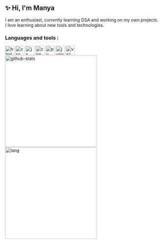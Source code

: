 ## ✨ Hi, I'm Manya
I am an enthusiast, currently learning DSA and working on my own projects. <br />
I love learning about new tools and technologies.
<br />
### Languages and tools : 
<link rel="stylesheet" href="https://cdn.jsdelivr.net/gh/devicons/devicon@latest/devicon.min.css">
<img align="left" alt="html" width="30px" src="https://cdn.jsdelivr.net/gh/devicons/devicon/icons/html5/html5-original.svg">
<img align="left" alt="css" width="30px" src="https://cdn.jsdelivr.net/gh/devicons/devicon/icons/css3/css3-original.svg">
<img align="left" alt="js" width="30px" src="https://cdn.jsdelivr.net/gh/devicons/devicon/icons/javascript/javascript-original.svg">
<img align="left" alt="cpp" width="30px" src="https://cdn.jsdelivr.net/gh/devicons/devicon/icons/cplusplus/cplusplus-original.svg">
<img align="left" alt="py" width="30px" src="https://cdn.jsdelivr.net/gh/devicons/devicon/icons/python/python-original.svg">
<img align="left" alt="jupy" width="30px" src="https://cdn.jsdelivr.net/gh/devicons/devicon/icons/jupyter/jupyter-original.svg">
<img align="left" alt="vsc" width="30px" src="https://cdn.jsdelivr.net/gh/devicons/devicon/icons/vscode/vscode-original.svg">
<br />
<p float="left">
<img width="300" height="300" alt="github-stats" src="https://github-readme-stats.vercel.app/api?username=ranimanya&show_icons=true&layout=compact" />
<img alt="lang" width="300" height="300" src="https://github-readme-stats.vercel.app/api/top-langs/?username=ranimanya&show_icons=true&layout=compact" />
</p>
<br />
<!--
**ranimanya/ranimanya** is a ✨ _special_ ✨ repository because its `README.md` (this file) appears on your GitHub profile.

Here are some ideas to get you started:

- 🔭 I’m currently working on ...
- 🌱 I’m currently learning ...
- 👯 I’m looking to collaborate on ...
- 🤔 I’m looking for help with ...
- 💬 Ask me about ...
- 📫 How to reach me: ...
- 😄 Pronouns: ...
- ⚡ Fun fact: ...
-->
